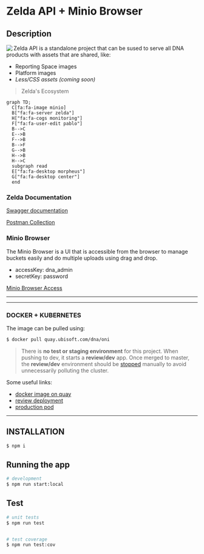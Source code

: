 # Zelda API + Minio Browser

## Description
<img align="left" src="http://www.geocaching.failedthoughtapparatus.com/Zelda-8-bit.png">

Zelda API is a standalone project that can be sused to serve all DNA products with assets that are shared, like:
- Reporting Space images
- Platform images
- *Less/CSS assets (coming soon)*

> Zelda's Ecosystem
```mermaid
graph TD;
  C[fa:fa-image minio]
  B["fa:fa-server zelda"]
  H["fa:fa-cogs monitoring"]
  F["fa:fa-user-edit pablo"]
  B-->C
  E-->B
  F-->B
  B-->F
  G-->B
  H-->B
  H-->C
  subgraph read
  E["fa:fa-desktop morpheus"]
  G["fa:fa-desktop center"]
  end
```


### Zelda Documentation
[Swagger documentation](https://oni.datawhore.erratik.ca/documentation)

[Postman Collection](zelda.postman.json)

### Minio Browser
The Minio Browser is a UI that is accessible from the browser to manage buckets easily and do multiple uploads using drag and drop.
- accessKey: dna_admin
- secretKey: password

[Minio Browser Access](https://minio.datawhore.erratik.ca/minio)

---
---

### DOCKER + KUBERNETES

The image can be pulled using:
```bash
$ docker pull quay.ubisoft.com/dna/oni
```

> There is **no test or staging environment** for this project. When pushing to dev, it starts a **review/dev** app. Once merged to master, the **review/dev** environment should be [stopped](https://gitlab-ncsa.ubisoft.org/DNA/Web/oni/environments) manually to avoid unnecessarily polluting the cluster.

Some useful links:
- [docker image on quay](https://quay.ubisoft.com/repository/dna/oni)
- [review deployment](https://uks.ubisoft.com/k8s/clusters/c-rpg7w/api/v1/namespaces/kube-system/services/https:kubernetes-dashboard:/proxy/#!/deployment/review/oni-dev-v02nxn?namespace=review)
- [production pod](https://uks.ubisoft.com/k8s/clusters/c-rpg7w/api/v1/namespaces/kube-system/services/https:kubernetes-dashboard:/proxy/#!/deployment/production/oni?namespace=production)

---

## INSTALLATION

```bash
$ npm i
```

## Running the app
```bash
# development
$ npm run start:local

```

## Test

```bash
# unit tests
$ npm run test


# test coverage
$ npm run test:cov
```
